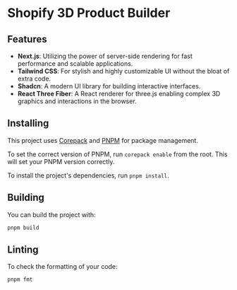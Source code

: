 # Shopify 3D Product Builder

## Features
- **Next.js**: Utilizing the power of server-side rendering for fast performance and scalable applications.
- **Tailwind CSS**: For stylish and highly customizable UI without the bloat of extra code.
- **Shadcn**: A modern UI library for building interactive interfaces.
- **React Three Fiber**: A React renderer for three.js enabling complex 3D graphics and interactions in the browser.

## Installing

This project uses [Corepack](https://nodejs.org/api/corepack.html) and [PNPM](https://pnpm.io/) for package management.

To set the correct version of PNPM, run `corepack enable` from the root. This will set your PNPM version correctly.

To install the project's dependencies, run `pnpm install`.


## Building

You can build the project with:

```bash
pnpm build
```
## Linting

To check the formatting of your code:

```sh
pnpm fmt
```
